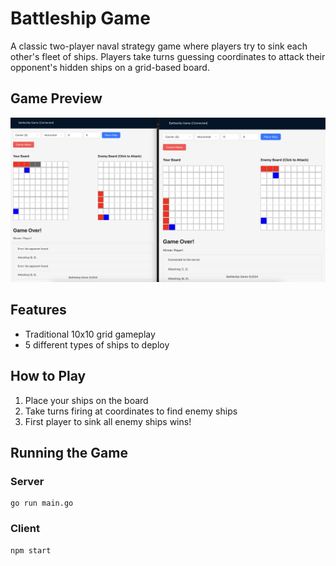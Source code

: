 # Battleship Game

A classic two-player naval strategy game where players try to sink each other's fleet of ships. Players take turns guessing coordinates to attack their opponent's hidden ships on a grid-based board.

## Game Preview

![Battleship Game Screenshot](images/game.png)

## Features

- Traditional 10x10 grid gameplay
- 5 different types of ships to deploy

## How to Play

1. Place your ships on the board
2. Take turns firing at coordinates to find enemy ships
3. First player to sink all enemy ships wins!

## Running the Game

### Server

```
go run main.go
```

### Client

```
npm start
```
